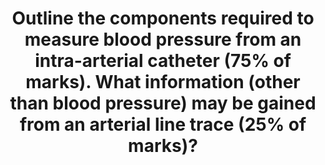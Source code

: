 ---
title: "Outline the components required to measure blood pressure from an intra-arterial catheter (75% of marks). What information (other than blood pressure) may be gained from an arterial line trace (25% of marks)?"
entityType: SAQ
exam: PEX
college: CICM
year: 2019
sitting: A
question: 2
passRate: 44
EC_expectedDomains:
- "Most of the marks were allocated to the components of the measuring system (as detailed in the question), hence a level of detail was required. An explanation of how the various components work was required; e.g. hydraulic coupling and transducers."
EC_errorsCommon:
- "Some candidates forgot to include heart rate as a piece of information derived from the trace."
---